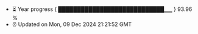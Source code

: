 - ⏳ Year progress { ████████████████████████████▁▁ } 93.96 %
- ⏰ Updated on Mon, 09 Dec 2024 21:21:52 GMT

